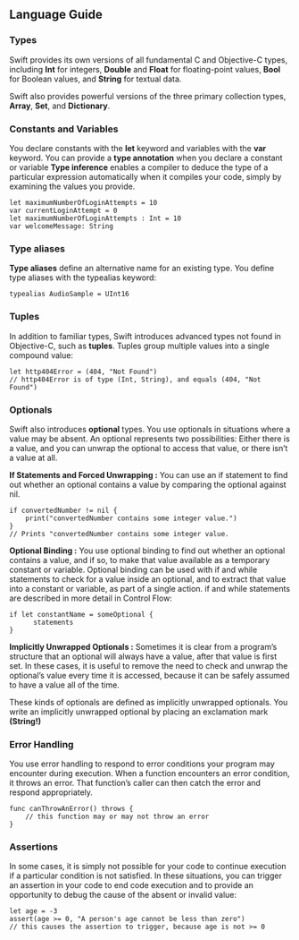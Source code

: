 ## Language Guide
### Types

Swift provides its own versions of all fundamental C and Objective-C types, including **Int** for integers, **Double** and **Float** for floating-point values, **Bool** for Boolean values, and **String** for textual data.

Swift also provides powerful versions of the three primary collection types, **Array**, **Set**, and **Dictionary**.

### Constants and Variables

You declare constants with the **let** keyword and variables with the **var** keyword. You can provide a **type annotation** when you declare a constant or variable
**Type inference** enables a compiler to deduce the type of a particular expression automatically when it compiles your code, simply by examining the values you provide.

```
let maximumNumberOfLoginAttempts = 10
var currentLoginAttempt = 0
let maximumNumberOfLoginAttempts : Int = 10
var welcomeMessage: String
```

### Type aliases

**Type aliases** define an alternative name for an existing type. You define type aliases with the typealias keyword:

```
typealias AudioSample = UInt16

```

### Tuples
In addition to familiar types, Swift introduces advanced types not found in Objective-C, such as **tuples**.
Tuples group multiple values into a single compound value:

 ```
 let http404Error = (404, "Not Found")
// http404Error is of type (Int, String), and equals (404, "Not Found")
 ```

### Optionals
Swift also introduces **optional** types.
You use optionals in situations where a value may be absent. An optional represents two possibilities: Either there is a value, and you can unwrap the optional to access that value, or there isn’t a value at all.

**If Statements and Forced Unwrapping :**
You can use an if statement to find out whether an optional contains a value by comparing the optional against nil.

```
if convertedNumber != nil {
    print("convertedNumber contains some integer value.")
}
// Prints "convertedNumber contains some integer value.
```
**Optional Binding :**
You use optional binding to find out whether an optional contains a value, and if so, to make that value available as a temporary constant or variable. Optional binding can be used with if and while statements to check for a value inside an optional, and to extract that value into a constant or variable, as part of a single action. if and while statements are described in more detail in Control Flow:

```
if let constantName = someOptional {
      statements
}
```

**Implicitly Unwrapped Optionals :**
Sometimes it is clear from a program’s structure that an optional will always have a value, after that value is first set. In these cases, it is useful to remove the need to check and unwrap the optional’s value every time it is accessed, because it can be safely assumed to have a value all of the time.

These kinds of optionals are defined as implicitly unwrapped optionals. You write an implicitly unwrapped optional by placing an exclamation mark **(String!)**

### Error Handling

You use error handling to respond to error conditions your program may encounter during execution.
When a function encounters an error condition, it throws an error. That function’s caller can then catch the error and respond appropriately.

```
func canThrowAnError() throws {
    // this function may or may not throw an error
}
```

### Assertions
In some cases, it is simply not possible for your code to continue execution if a particular condition is not satisfied. In these situations, you can trigger an assertion in your code to end code execution and to provide an opportunity to debug the cause of the absent or invalid value:
```
let age = -3
assert(age >= 0, "A person's age cannot be less than zero")
// this causes the assertion to trigger, because age is not >= 0
```
